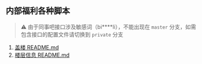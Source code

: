 ## 内部福利各种脚本
> ⚠️ 由于同事吧接口涉及敏感词（bi****li），不能出现在 `master` 分支，如需包含接口的配置文件请切换到 `private` 分支

1. [盖楼 README.md](https://github.com/demoManito/bilibiliscript/tree/master/building)
2. [楼层信息 README.md](https://github.com/demoManito/bilibiliscript/tree/master/floor)

